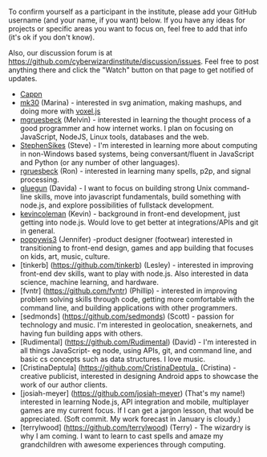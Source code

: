 To confirm yourself as a participant in the institute, please add your GitHub username (and your name, if you want) below. If you have any ideas for projects or specific areas you want to focus on, feel free to add that info (it's ok if you don't know).

Also, our discussion forum is at https://github.com/cyberwizardinstitute/discussion/issues. Feel free to post anything there and click the "Watch" button on that page to get notified of updates.
* [Cappn](https://github.com/Cappn)
* [mk30](https://github.com/mk30) (Marina) - interested in svg animation, making mashups, and doing more with [voxel.js](http://voxeljs.com/)
* [mgruesbeck](https://github.com/mgruesbeck) (Melvin) - interested in learning the thought process of a good programmer and how internet works. I plan on focusing on JavaScript, NodeJS, Linux tools, databases and the web.
* [StephenSikes](https://github.com/StephenSikes) (Steve) - I'm interested in learning more about computing in non-Windows based systems, being conversant/fluent in JavaScript and Python (or any number of other languages).
* [rgruesbeck](https://github.com/rgruesbeck) (Ron) - interested in learning many spells, p2p, and signal processing.   
* [gluegun](https://github.com/gluegun) (Davida) - I want to focus on building strong Unix command-line skills, move into javascript fundamentals, build something with node.js, and explore possibilities of fullstack development.
* [kevincoleman](https://github.com/kevincoleman) (Kevin) - background in front-end development, just getting into node.js. Would love to get better at integrations/APIs and git in general.
* [poppywis3](https://github.com/poppywis3) (Jennifer) -product designer (footwear) interested in transitioning to front-end design, games and app building that focuses on kids, art, music, culture.
* [tinkerb] (https://github.com/tinkerb) (Lesley) - interested in improving front-end dev skills, want to play with node.js. Also interested in data science, machine learning, and hardware.  
* [fvntr] (https://github.com/fvntr) (Phillip) - interested in improving problem solving skills through code, getting more comfortable with the command line, and building applications with other programmers.
* [sedmonds] (https://github.com/sedmonds) (Scott) - passion for technology and music. I'm interested in geolocation, sneakernets, and having fun building apps with others.
* [Rudimental] (https://github.com/Rudimental) (David) - I'm interested in all things JavaScript- eg node, using APIs, git, and command line, and basic cs concepts such as data structures. I love music.
* [CristinaDeptula] (https://github.com/CristinaDeptula_ (Cristina) - creative publicist, interested in designing Android apps to showcase the work of our author clients. 
* [josiah-meyer] (https://github.com/josiah-meyer) (That's my name!) interested in learning Node.js, API integration and mobile, multiplayer games are my current focus. If I can get a jargon lesson, that would be appreciated. (Soft commit. My work forecast in January is cloudy.)
* [terrylwood] (https://github.com/terrylwood) (Terry) - The wizardry is why I am coming.  I want to learn to cast spells and amaze my grandchildren with awesome experiences through computing.